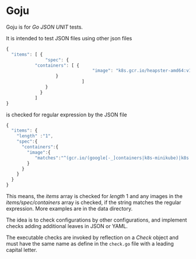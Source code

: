 # Goju

Goju is for _Go JSON UNIT_ tests.

It is intended to test JSON files using other json files

```javascript
{
  "items": [ {
               "spec": {
	       "containers": [ {
                                 "image": "k8s.gcr.io/heapster-amd64:v1.5.0"
			       }
                             ]
               }
             }
           ]
}
```
is checked for regular expression by the JSON file

```javascript
{
  "items": {
    "length" :"1",
    "spec":{
      "containers":{
        "image":{
           "matches":"^(gcr.io/(google[-_]containers|k8s-minikube)|k8s.gcr.io)"
        }
      }
    }
  }
}
```
This means, the _items_ array is checked for _length_ 1 and any images in the _items/spec/containers_ array is checked, if the string matches the regular expression.
More examples are in the data directory.

The idea is to check configurations by other configurations, and implement checks adding additional leaves in JSON or YAML.

The executable checks are invoked by reflection on a _Check_ object and must have the same name as define in the `check.go` file with a leading capital letter.


